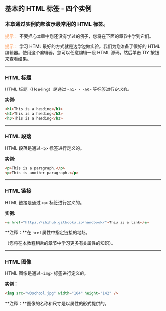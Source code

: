 基本的 HTML 标签 - 四个实例
---
### 本章通过实例向您演示最常用的 HTML 标签。

<span style="color: #ff9955;">提示：</span> 不要担心本章中您还没有学过的例子，您将在下面的章节中学到它们。

<span style="color: #ff9955;">提示：</span> 学习 HTML 最好的方式就是边学边做实验。我们为您准备了很好的 HTML 编辑器。使用这个编辑器，您可以任意编辑一段 HTML 源码，然后单击 TIY 按钮来查看结果。

---
### HTML 标题
HTML 标题（Heading）是通过 `<h1> - <h6>` 等标签进行定义的。

**实例:**
```html
<h1>This is a heading</h1>
<h2>This is a heading</h2>
<h3>This is a heading</h3>
```

---
### HTML 段落
HTML 段落是通过 `<p>` 标签进行定义的。

**实例:**
```html
<p>This is a paragraph.</p>
<p>This is another paragraph.</p>
```

---

### HTML 链接
HTML 链接是通过 `<a>` 标签进行定义的。

**实例:**
```html
<a href="https://zhihub.gitbooks.io/handbook/">This is a link</a>
```

**注释：**在 `href` 属性中指定链接的地址。

（您将在本教程稍后的章节中学习更多有关属性的知识）。

---
### HTML 图像
HTML 图像是通过 `<img>` 标签进行定义的。

**实例：**
```html
<img src="w3school.jpg" width="104" height="142" />
```
**注释：**图像的名称和尺寸是以属性的形式提供的。
